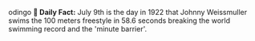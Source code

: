 odingo
**<b>📌 Daily Fact:</b>** July 9th is the day in 1922 that Johnny Weissmuller swims the 100 meters freestyle in 58.6 seconds breaking the world swimming record and the 'minute barrier'.
